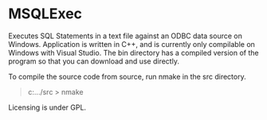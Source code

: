 MSQLExec
========

Executes SQL Statements in a text file against an ODBC data source on Windows.  Application is written in C++, and is currently only compilable on Windows with Visual Studio.  The bin directory has a compiled version of the program so that you can download and use directly.

To compile the source code from source, run nmake in the src directory.

>  c:.../src > nmake

Licensing is under GPL.  
